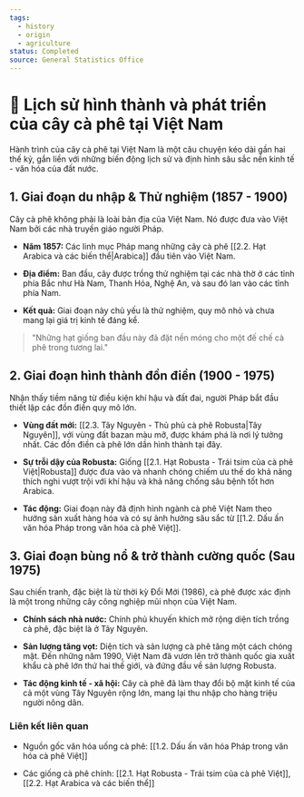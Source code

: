 ```yaml
---
tags:
  - history
  - origin
  - agriculture
status: Completed
source: General Statistics Office
---
```

# 📜 Lịch sử hình thành và phát triển của cây cà phê tại Việt Nam

Hành trình của cây cà phê tại Việt Nam là một câu chuyện kéo dài gần hai thế kỷ, gắn liền với những biến động lịch sử và định hình sâu sắc nền kinh tế - văn hóa của đất nước.

## 1. Giai đoạn du nhập & Thử nghiệm (1857 - 1900)

Cây cà phê không phải là loài bản địa của Việt Nam. Nó được đưa vào Việt Nam bởi các nhà truyền giáo người Pháp.

- **Năm 1857:** Các linh mục Pháp mang những cây cà phê [[2.2. Hạt Arabica và các biến thể|Arabica]] đầu tiên vào Việt Nam.
    
- **Địa điểm:** Ban đầu, cây được trồng thử nghiệm tại các nhà thờ ở các tỉnh phía Bắc như Hà Nam, Thanh Hóa, Nghệ An, và sau đó lan vào các tỉnh phía Nam.
    
- **Kết quả:** Giai đoạn này chủ yếu là thử nghiệm, quy mô nhỏ và chưa mang lại giá trị kinh tế đáng kể.
    

> "Những hạt giống ban đầu này đã đặt nền móng cho một đế chế cà phê trong tương lai."

## 2. Giai đoạn hình thành đồn điền (1900 - 1975)

Nhận thấy tiềm năng từ điều kiện khí hậu và đất đai, người Pháp bắt đầu thiết lập các đồn điền quy mô lớn.

- **Vùng đất mới:** [[2.3. Tây Nguyên - Thủ phủ cà phê Robusta|Tây Nguyên]], với vùng đất bazan màu mỡ, được khám phá là nơi lý tưởng nhất. Các đồn điền cà phê lớn dần hình thành tại đây.
    
- **Sự trỗi dậy của Robusta:** Giống [[2.1. Hạt Robusta - Trái tsim của cà phê Việt|Robusta]] được đưa vào và nhanh chóng chiếm ưu thế do khả năng thích nghi vượt trội với khí hậu và khả năng chống sâu bệnh tốt hơn Arabica.
    
- **Tác động:** Giai đoạn này đã định hình ngành cà phê Việt Nam theo hướng sản xuất hàng hóa và có sự ảnh hưởng sâu sắc từ [[1.2. Dấu ấn văn hóa Pháp trong văn hóa cà phê Việt]].
    

## 3. Giai đoạn bùng nổ & trở thành cường quốc (Sau 1975)

Sau chiến tranh, đặc biệt là từ thời kỳ Đổi Mới (1986), cà phê được xác định là một trong những cây công nghiệp mũi nhọn của Việt Nam.

- **Chính sách nhà nước:** Chính phủ khuyến khích mở rộng diện tích trồng cà phê, đặc biệt là ở Tây Nguyên.
    
- **Sản lượng tăng vọt:** Diện tích và sản lượng cà phê tăng một cách chóng mặt. Đến những năm 1990, Việt Nam đã vươn lên trở thành quốc gia xuất khẩu cà phê lớn thứ hai thế giới, và đứng đầu về sản lượng Robusta.
    
- **Tác động kinh tế - xã hội:** Cây cà phê đã làm thay đổi bộ mặt kinh tế của cả một vùng Tây Nguyên rộng lớn, mang lại thu nhập cho hàng triệu người nông dân.
    

### Liên kết liên quan

- Nguồn gốc văn hóa uống cà phê: [[1.2. Dấu ấn văn hóa Pháp trong văn hóa cà phê Việt]]
    
- Các giống cà phê chính: [[2.1. Hạt Robusta - Trái tsim của cà phê Việt]], [[2.2. Hạt Arabica và các biến thể]]